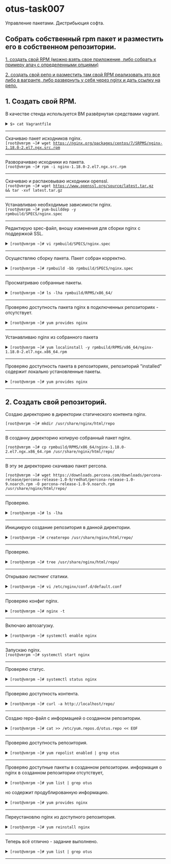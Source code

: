 # otus-task007
Управление пакетами. Дистрибьюция софта.  

## Собрать собственный rpm пакет и разместить его в собственном репозитории.  
[1. создать свой RPM (можно взять свое приложение, либо собрать к примеру апач с определенными опциями)](#createrpm)  

[2. создать свой репо и разместить там свой RPM реализовать это все либо в вагранте, либо развернуть у себя через nginx и дать ссылку на репо.](#createrepo)

## 1. Cоздать свой RPM.  <a name="createrpm"></a>

В качестве стенда используется ВМ развёрнутая средствами vagrant.  
<details><summary><code>$> cat Vagrantfile </code></summary>

```ruby
# -*- mode: ruby -*-
# vim: set ft=ruby :
home = ENV['HOME']
ENV["LC_ALL"] = "en_US.UTF-8"

MACHINES = {
  :vmrpm => {
        :box_name => "centos/7",
        :box_version => "1804.02",
        :ip_addr => '192.168.20.100',
#    :disks => {
#        :sata1 => {
#            :dfile => home + '/VirtualBox VMs/sata1.vdi',
#            :size => 1024,
#            :port => 1
#        },
#    }
  },
}

Vagrant.configure("2") do |config|

    config.vm.box_version = "1804.02"
    MACHINES.each do |boxname, boxconfig|
  
        config.vm.define boxname do |box|
  
            box.vm.box = boxconfig[:box_name]
            box.vm.host_name = boxname.to_s
  
            #box.vm.network "forwarded_port", guest: 3260, host: 3260+offset
  
            box.vm.network "private_network", ip: boxconfig[:ip_addr]
  
            box.vm.provider :virtualbox do |vb|
                    vb.customize ["modifyvm", :id, "--memory", "256"]
                    needsController = false
#            boxconfig[:disks].each do |dname, dconf|
#                unless File.exist?(dconf[:dfile])
#                  vb.customize ['createhd', '--filename', dconf[:dfile], '--variant', 'Fixed', '--size', dconf[:size]]
#                                  needsController =  true
#                            end
#  
#            end
#                    if needsController == true
#                       vb.customize ["storagectl", :id, "--name", "SATA", "--add", "sata" ]
#                       boxconfig[:disks].each do |dname, dconf|
#                           vb.customize ['storageattach', :id,  '--storagectl', 'SATA', '--port', dconf[:port], '--device', 0, '--type', 'hdd', '--medium', dconf[:dfile]]
#                       end
#                    end
#            end
  
        box.vm.provision "shell", inline: <<-SHELL
            mkdir -p ~root/.ssh
            cp ~vagrant/.ssh/auth* ~root/.ssh
            yum install -y redhat-lsb-core wget gcc rpmdevtools rpm-build createrepo yum-utils mc
          SHELL
  
        end
    end
  end
end
  
```
</details> 

---------------------------------------
Скачиваю пакет исходников nginx.  
<code>[root@vmrpm ~]# wget https://nginx.org/packages/centos/7/SRPMS/nginx-1.18.0-2.el7.ngx.src.rpm</code>

---------------------------------------

Разворачиваю исходники из пакета.  
<code>[root@vmrpm ~]# rpm -i nginx-1.18.0-2.el7.ngx.src.rpm</code>

---------------------------------------

Скачиваю и распаковываю исходники openssl.  
<code>[root@vmrpm ~]# wget https://www.openssl.org/source/latest.tar.gz && tar -xvf latest.tar.gz</code>

---------------------------------------

Устанавливаю необходимые зависимости nginx.  
<code>[root@vmrpm ~]# yum-builddep -y rpmbuild/SPECS/nginx.spec</code>

---------------------------------------

Редактирую spec-файл, вношу изменения для сборки nginx с поддержкой SSL.  
<details><summary><code>[root@vmrpm ~]# vi rpmbuild/SPECS/nginx.spec</code></summary>
      
```shell
[root@vmrpm ~]# cat rpmbuild/SPECS/nginx.spec | grep with-openssl
    --with-openssl=/root/openssl-1.1.1h
```
</details> 

---------------------------------------

Осуществляю сборку пакета. Пакет собран корректно.
<details><summary><code>[root@vmrpm ~]# rpmbuild -bb rpmbuild/SPECS/nginx.spec</code></summary>
    
  ```shell
+ umask 022
+ cd /root/rpmbuild/BUILD
+ cd nginx-1.18.0
+ /usr/bin/rm -rf /root/rpmbuild/BUILDROOT/nginx-1.18.0-2.el7.ngx.x86_64
+ exit 0
  ```
</details> 

---------------------------------------

Просматриваю собранные пакеты.  
<details><summary><code>[root@vmrpm ~]# ls -lha rpmbuild/RPMS/x86_64/</code></summary>
    
  ```shell
total 3.8M
drwxr-xr-x. 2 root root   98 Nov 27 06:25 .
drwxr-xr-x. 3 root root   20 Nov 27 06:25 ..
-rw-r--r--. 1 root root 2.0M Nov 27 06:25 nginx-1.18.0-2.el7.ngx.x86_64.rpm
-rw-r--r--. 1 root root 1.9M Nov 27 06:25 nginx-debuginfo-1.18.0-2.el7.ngx.x86_64.rpm
  ```
</details> 

---------------------------------------

Проверяю доступность пакета nginx в подключенных репозиториях - отсутствует.  
<details><summary><code>[root@vmrpm ~]# yum provides nginx</code></summary>
  
  ```shell
Loaded plugins: fastestmirror
Loading mirror speeds from cached hostfile
 * base: mirror.docker.ru
 * extras: mirror.axelname.ru
 * updates: mirror.reconn.ru
base/7/x86_64/filelists_db                                                                                                 | 7.2 MB  00:00:01     
extras/7/x86_64/filelists_db                                                                                               | 224 kB  00:00:00     
updates/7/x86_64/filelists_db                                                                                              | 2.1 MB  00:00:00     
No matches found
```
</details> 

---------------------------------------

Устанавливаю nginx из собранного пакета
<details><summary><code>[root@vmrpm ~]# yum localinstall -y rpmbuild/RPMS/x86_64/nginx-1.18.0-2.el7.ngx.x86_64.rpm</code></summary>

```shell
Loaded plugins: fastestmirror
Examining rpmbuild/RPMS/x86_64/nginx-1.18.0-2.el7.ngx.x86_64.rpm: 1:nginx-1.18.0-2.el7.ngx.x86_64
Marking rpmbuild/RPMS/x86_64/nginx-1.18.0-2.el7.ngx.x86_64.rpm to be installed
Resolving Dependencies
--> Running transaction check
---> Package nginx.x86_64 1:1.18.0-2.el7.ngx will be installed
--> Finished Dependency Resolution

Dependencies Resolved

==================================================================================================================================================
 Package                  Arch                      Version                               Repository                                         Size
==================================================================================================================================================
Installing:
 nginx                    x86_64                    1:1.18.0-2.el7.ngx                    /nginx-1.18.0-2.el7.ngx.x86_64                    5.9 M

Transaction Summary
==================================================================================================================================================
Install  1 Package

Total size: 5.9 M
Installed size: 5.9 M
Downloading packages:
Running transaction check
Running transaction test
Transaction test succeeded
Running transaction
  Installing : 1:nginx-1.18.0-2.el7.ngx.x86_64                                                                                                1/1 
----------------------------------------------------------------------

Thanks for using nginx!

Please find the official documentation for nginx here:
* http://nginx.org/en/docs/

Please subscribe to nginx-announce mailing list to get
the most important news about nginx:
* http://nginx.org/en/support.html

Commercial subscriptions for nginx are available on:
* http://nginx.com/products/

----------------------------------------------------------------------
  Verifying  : 1:nginx-1.18.0-2.el7.ngx.x86_64                                                                                                1/1 

Installed:
  nginx.x86_64 1:1.18.0-2.el7.ngx                                                                                                                 

Complete!
```
</details> 

---------------------------------------

Проверяю доступность пакета в репозиториях, репозиторий "installed" содержит локально установленные пакеты.  
<details><summary><code>[root@vmrpm ~]# yum provides nginx</code></summary>
  
```shell
  Loaded plugins: fastestmirror
Loading mirror speeds from cached hostfile
 * base: mirror.docker.ru
 * extras: mirror.axelname.ru
 * updates: mirror.reconn.ru
1:nginx-1.18.0-2.el7.ngx.x86_64 : High performance web server
Repo        : installed
```
</details> 

---------------------------------------

## 2. Cоздать свой репозиторий.  <a name="createrepo"></a>

Создаю директорию в директории статического контента nginx.  
<summary><code>[root@vmrpm ~]# mkdir /usr/share/nginx/html/repo</code></summary>

---------------------------------------

В созданну директорию копирую собранный пакет nginx.  
<summary><code>[root@vmrpm ~]# cp rpmbuild/RPMS/x86_64/nginx-1.18.0-2.el7.ngx.x86_64.rpm /usr/share/nginx/html/repo/</code></summary>

---------------------------------------

В эту эе директорию скачиваю пакет percona.  
<summary><code>[root@vmrpm ~]# wget https://downloads.percona.com/downloads/percona-release/percona-release-1.0-9/redhat/percona-release-1.0-
9.noarch.rpm -O percona-release-1.0-9.noarch.rpm  /usr/share/nginx/html/repo/</code></summary>

---------------------------------------

Проверяю.  
<details><summary><code>[root@vmrpm ~]# ls -lha</code></summary>

```shell
total 2.0M
drwxr-xr-x. 2 root root   87 Nov 27 06:32 .
drwxr-xr-x. 3 root root   52 Nov 27 06:31 ..
-rw-r--r--. 1 root root 2.0M Nov 27 06:32 nginx-1.18.0-2.el7.ngx.x86_64.rpm
-rw-r--r--. 1 root root  17K Nov 11 21:49 percona-release-1.0-9.noarch.rpm

```
</details> 

---------------------------------------

Инициирую создание репозитория в данной директории.  
<details><summary><code>[root@vmrpm ~]# createrepo /usr/share/nginx/html/repo/</code></summary>

```shell
Spawning worker 0 with 2 pkgs
Workers Finished
Saving Primary metadata
Saving file lists metadata
Saving other metadata
Generating sqlite DBs
Sqlite DBs complete
```
</details> 

---------------------------------------

Проверяю.  
<details><summary><code>[root@vmrpm ~]# tree /usr/share/nginx/html/repo/</code></summary>

```shell
/usr/share/nginx/html/repo/
├── nginx-1.18.0-2.el7.ngx.x86_64.rpm
├── percona-release-1.0-9.noarch.rpm
└── repodata
    ├── 006e78b5e29732ae64fff8303dcf681f3a739182692b807b0385776944537c9a-filelists.sqlite.bz2
    ├── 264033d9230be0af090d7e247403ed84ad078fb26553d5302302766e367bbf3c-primary.xml.gz
    ├── 57f49da1443cea7aa56319ac540aa85c2b88a06ec0f97179b910268f0a21b832-filelists.xml.gz
    ├── 79257f819fd108ed83a6f5e16334696a5460076a41a2ad62dd2224b09b8c59e9-primary.sqlite.bz2
    ├── 852ce9bc274ba3272bf7f160ecc6d509ff279bfb85f4d53f3de4c1648a603249-other.xml.gz
    ├── afa4fa49d1345bd95be1a360fb804221a5fe1977ccf1ab056f798f77a736e203-other.sqlite.bz2
    └── repomd.xml

1 directory, 9 files

```
</details> 

---------------------------------------

Открываю листнинг статики.  
<details><summary><code>[root@vmrpm ~]# vi /etc/nginx/conf.d/default.conf</code></summary>

```shell
  location / {
        root   /usr/share/nginx/html;
        index  index.html index.htm;
	      autoindex on;
    }
```
</details> 

---------------------------------------

Проверяю конфиг nginx.  
<details><summary><code>[root@vmrpm ~]# nginx -t</code></summary>

```shell
nginx: the configuration file /etc/nginx/nginx.conf syntax is ok
nginx: configuration file /etc/nginx/nginx.conf test is successful
```
</details> 

---------------------------------------

Включаю автозагузку.  
<details><summary><code>[root@vmrpm ~]# systemctl enable nginx</code></summary>

```shell
Created symlink from /etc/systemd/system/multi-user.target.wants/nginx.service to /usr/lib/systemd/system/nginx.service.
```
</details> 

---------------------------------------

Запускаю nginx.  
<code>[root@vmrpm ~]# systemctl start nginx</code>

---------------------------------------

Проверяю статус.  
<details><summary><code>[root@vmrpm ~]# systemctl status nginx</code></summary>

```shell
● nginx.service - nginx - high performance web server
   Loaded: loaded (/usr/lib/systemd/system/nginx.service; enabled; vendor preset: disabled)
   Active: active (running) since Fri 2020-11-27 06:37:25 UTC; 2s ago
     Docs: http://nginx.org/en/docs/
  Process: 19833 ExecStart=/usr/sbin/nginx -c /etc/nginx/nginx.conf (code=exited, status=0/SUCCESS)
 Main PID: 19834 (nginx)
   CGroup: /system.slice/nginx.service
           ├─19834 nginx: master process /usr/sbin/nginx -c /etc/nginx/nginx.conf
           └─19835 nginx: worker process

Nov 27 06:37:25 vmrpm systemd[1]: Starting nginx - high performance web server...
Nov 27 06:37:25 vmrpm systemd[1]: PID file /var/run/nginx.pid not readable (yet?) after start.
Nov 27 06:37:25 vmrpm systemd[1]: Started nginx - high performance web server.
```
</details> 

---------------------------------------

Проверяю доступность контента.  
<details><summary><code>[root@vmrpm ~]# curl -a http://localhost/repo/</code></summary>

```shell
<html>
<head><title>Index of /repo/</title></head>
<body>
<h1>Index of /repo/</h1><hr><pre><a href="../">../</a>
<a href="repodata/">repodata/</a>                                          27-Nov-2020 06:33                   -
<a href="nginx-1.18.0-2.el7.ngx.x86_64.rpm">nginx-1.18.0-2.el7.ngx.x86_64.rpm</a>                  27-Nov-2020 06:32             2018104
<a href="percona-release-1.0-9.noarch.rpm">percona-release-1.0-9.noarch.rpm</a>                   11-Nov-2020 21:49               16664
</pre><hr></body>
</html>
```
</details> 

---------------------------------------

Создаю repo-файл с информацией о созданном репозитории.  
<details><summary><code>[root@vmrpm ~]# cat >> /etc/yum.repos.d/otus.repo << EOF</code></summary>

```shell
> [otus]
> name=otus-linux
> baseurl=http://127.0.0.1/repo
> gpgcheck=0
> enabled=1
> EOF
```
</details> 

---------------------------------------

Проверяю доступность репозитория.  
<details><summary><code>[root@vmrpm ~]# yum repolist enabled | grep otus</code></summary>

```shell
otus                                otus-linux                                 2
```
</details> 

---------------------------------------

Проверяю доступные пакеты в созданном репозитории. информация о nginx в созданном репозитории отсутствует, 
<details><summary><code>[root@vmrpm ~]# yum list | grep otus</code></summary>

```shell
percona-release.noarch                      1.0-9                      otus     
```
</details> 

но содержит продублированную информацию.  
<details><summary><code>[root@vmrpm ~]# yum provides nginx</code></summary>

```shell
Loaded plugins: fastestmirror
Loading mirror speeds from cached hostfile
 * base: mirror.docker.ru
 * extras: mirror.axelname.ru
 * updates: mirror.reconn.ru
1:nginx-1.18.0-2.el7.ngx.x86_64 : High performance web server
Repo        : otus

1:nginx-1.18.0-2.el7.ngx.x86_64 : High performance web server
Repo        : installed

```
</details> 

---------------------------------------

Переустановлю nginx из доступного репозитория.  
<details><summary><code>[root@vmrpm ~]# yum reinstall nginx</code></summary>

```shell
Loaded plugins: fastestmirror
Loading mirror speeds from cached hostfile
 * base: mirror.docker.ru
 * extras: mirror.axelname.ru
 * updates: mirror.reconn.ru
Resolving Dependencies
--> Running transaction check
---> Package nginx.x86_64 1:1.18.0-2.el7.ngx will be reinstalled
--> Finished Dependency Resolution

Dependencies Resolved

==================================================================================================================================================
 Package                        Arch                            Version                                       Repository                     Size
==================================================================================================================================================
Reinstalling:
 nginx                          x86_64                          1:1.18.0-2.el7.ngx                            otus                          1.9 M

Transaction Summary
==================================================================================================================================================
Reinstall  1 Package

Total download size: 1.9 M
Installed size: 5.9 M
Is this ok [y/d/N]: y
Downloading packages:
nginx-1.18.0-2.el7.ngx.x86_64.rpm                                                                                          | 1.9 MB  00:00:00     
Running transaction check
Running transaction test
Transaction test succeeded
Running transaction
  Installing : 1:nginx-1.18.0-2.el7.ngx.x86_64                                                                                                1/1 
  Verifying  : 1:nginx-1.18.0-2.el7.ngx.x86_64                                                                                                1/1 

Installed:
  nginx.x86_64 1:1.18.0-2.el7.ngx                                                                                                                 

Complete!

```
</details> 

---------------------------------------

Теперь всё отлично - задание выполнено.  
<details><summary><code>[root@vmrpm ~]# yum list | grep otus</code></summary>
  
```shell
nginx.x86_64                                1:1.18.0-2.el7.ngx         @otus    
percona-release.noarch                      1.0-9                      otus     
```
</details>

---------------------------------------

